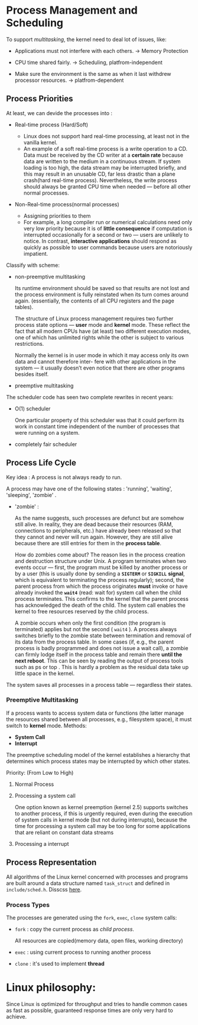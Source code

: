 # Process Management and Scheduling

To support *multitasking*, the kernel need to deal lot of issues, like:

- Applications must not interfere with each others. -> 	Memory Protection

- CPU time shared fairly. -> Scheduling, platfrom-independent

- Make sure the environment is the same as when it last withdrew processor resources. -> 	platfrom-dependent

## Process Priorities

At least, we can devide the processes into :

- Real-time process (Hard/Soft)
	
	- Linux does not support hard real-time processing, at least not in the vanilla kernel.
	- An example of a soft real-time process is a write operation to a CD. Data must be received by the CD writer at a **certain rate** because data are written to the medium in a continuous stream. If system loading is too high, the data stream may be interrupted briefly, and this may result in an unusable CD, far less drastic than a plane crash(hard real-time process). Nevertheless, the write process should always be granted CPU time when needed — before all other normal processes.

- Non-Real-time process(normal processes)

	- Assigning priorities to them
	- For example, a long compiler run or numerical calculations need only very low priority because it is of **little consequence** if computation is interrupted occasionally for a second or two — users are unlikely to notice. In contrast, **interactive applications** should respond as quickly as possible to user commands because users are notoriously impatient.

Classify with scheme:

- non-preemptive multitasking

	Its runtime environment should be saved so that results are not lost and the process environment is fully reinstated when its turn comes around again. (essentially, the contents of all CPU registers and the page tables).

	The structure of Linux process management requires two further process state options — **user** mode and **kernel** mode. These reflect the fact that all modern CPUs have (at least) two different execution modes, one of which has unlimited rights while the other is subject to various restrictions.

	Normally the kernel is in user mode in which it may access only its own data and cannot therefore inter- fere with other applications in the system — it usually doesn’t even notice that there are other programs besides itself.

- preemptive multitasking

The scheduler code has seen two complete rewrites in recent years:

- O(1) scheduler

	One particular property of this scheduler was that it could perform its work in constant time independent of the number of processes that were running on a system.

- completely fair scheduler

## Process Life Cycle

Key idea : A process is not always ready to run.

A process may have one of the following states : 'running', 'waiting', 'sleeping', 'zombie'
.

- 'zombie' : 

	As the name suggests, such processes are defunct but are somehow still alive. In reality, they are dead because their resources (RAM, connections to peripherals, etc.) have already been released so that they cannot and never will run again. However, they are still alive because there are still entries for them in the **process table**.

	How do zombies come about? The reason lies in the process creation and destruction structure under Unix. A program terminates when two events occur — first, the program must be killed by another process or by a user (this is usually done by sending a **`SIGTERM`** or **`SIGKILL`** **signal**, which is equivalent to terminating the process regularly); second, the parent process from which the process originates **must** invoke or have already invoked the **`wait4`** (read: wait for) system call when the child process terminates. This confirms to the kernel that the parent process has acknowledged the death of the child. The system call enables the kernel to free resources reserved by the child process.

	A zombie occurs when only the first condition (the program is terminated) applies but not the second ( `wait4` ). A process always switches briefly to the zombie state between termination and removal of its data from the process table. In some cases (if, e.g., the parent process is badly programmed and does not issue a wait call), a zombie can firmly lodge itself in the process table and remain there **until the next reboot**. This can be seen by reading the output of process tools such as ps or top . This is hardly a problem as the residual data take up little space in the kernel.

The system saves all processes in a process table — regardless their states.

### Preemptive Multitasking

If a process wants to access system data or functions (the latter manage the resources shared between all processes, e.g., filesystem space), it must switch to **kernel** mode. Methods:

- **System Call**
- **Interrupt**

The preemptive scheduling model of the kernel establishes a hierarchy that determines which process states may be interrupted by which other states.

Priority: (From Low to High)

1. Normal Process
2. Processing a system call

	One option known as kernel preemption (kernel 2.5) supports switches to another process, if this is urgently required, even during the execution of system calls in kernel mode (but not during interrupts), because the time for processing a system call may be too long for some applications that are reliant on constant data streams

3. Processing a interrupt

## Process Representation

All algorithms of the Linux kernel concerned with processes and programs are built around a data structure named `task_struct` and defined in `include/sched.h`. Disscss [here](sched).

### Process Types

The processes are generated using the `fork`, `exec`, `clone` system calls:

- `fork` : copy the current process as *child process*. 

	All resources are copied(memory data, open files, working directory)

- `exec` : using current process to running another process
- `clone` : it's used to implement **thread**

# Linux philosophy:

Since Linux is optimized for throughput and tries to handle common cases as fast as possible, guaranteed response times are only very hard to achieve.